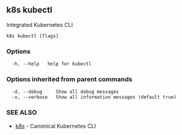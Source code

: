 ## k8s kubectl

Integrated Kubernetes CLI

```
k8s kubectl [flags]
```

### Options

```
  -h, --help   help for kubectl
```

### Options inherited from parent commands

```
  -d, --debug     Show all debug messages
  -v, --verbose   Show all information messages (default true)
```

### SEE ALSO

* [k8s](k8s.md)	 - Canonical Kubernetes CLI

